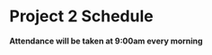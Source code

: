 # Project 2 Schedule

**Attendance will be taken at 9:00am every morning**

<!-- ## Friday, November 11th, 2016

| Time   | Event                                   |
|:-------|:----------------------------------------|
| 2:30pm | Deadline for Project Idea to Instructor |

## Thursday, November 17th, 2016

**Presentations will begin at 1:30pm.**

You are allowed to bring your laptop to the presentations -- we encourage you to Slack questions and comments about the presentations while they're happening! You are not, however, allowed to work on your projects at that time, out of respect for your classmates.

| Time          | Event                                             |
|:--------------|:--------------------------------------------------|
| 12:00pm        | **[Presentation Video](./presentations.md) due** |
| 2:00 - 4:00 pm | [Project Presentations - Watch Videos Here](./wdi13_presentation_videos.md)      |
| 2:00 - 2:40 pm | 1st Round of Videos && 10 minute break                   |
| 2:40 - 3:20 pm | 2nd Round of Videos && 10 minute break                   |
| 3:20 - 3:50 pm | 3rd Round of Videos             |
| 3:50 - 4:00 pm | Non-ominous surprise |
| 4:00 - 4:30 pm | Squad Retros && Envelopes |
| 4:30 - 5:00 pm | Mid Course Feedback |
 -->
